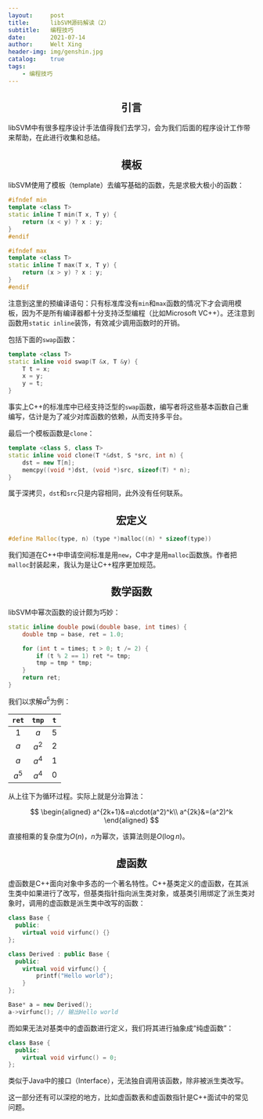 ```yaml
---
layout:     post
title:      libSVM源码解读（2）
subtitle:   编程技巧
date:       2021-07-14
author:     Welt Xing
header-img: img/genshin.jpg
catalog:    true
tags:
    - 编程技巧
---
```

## <center>引言

libSVM中有很多程序设计手法值得我们去学习，会为我们后面的程序设计工作带来帮助，在此进行收集和总结。

## <center>模板

libSVM使用了模板（template）去编写基础的函数，先是求极大极小的函数：

```cpp
#ifndef min
template <class T>
static inline T min(T x, T y) {
    return (x < y) ? x : y;
}
#endif

#ifndef max
template <class T>
static inline T max(T x, T y) {
    return (x > y) ? x : y;
}
#endif
```

注意到这里的预编译语句：只有标准库没有`min`和`max`函数的情况下才会调用模板，因为不是所有编译器都十分支持泛型编程（比如Microsoft VC++）。还注意到函数用`static inline`装饰，有效减少调用函数时的开销。

包括下面的`swap`函数：

```cpp
template <class T>
static inline void swap(T &x, T &y) {
    T t = x;
    x = y;
    y = t;
}
```

事实上C++的标准库中已经支持泛型的`swap`函数，编写者将这些基本函数自己重编写，估计是为了减少对库函数的依赖，从而支持多平台。

最后一个模板函数是`clone`：

```cpp
template <class S, class T>
static inline void clone(T *&dst, S *src, int n) {
    dst = new T[n];
    memcpy((void *)dst, (void *)src, sizeof(T) * n);
}
```

属于深拷贝，`dst`和`src`只是内容相同，此外没有任何联系。

## <center>宏定义

```cpp
#define Malloc(type, n) (type *)malloc((n) * sizeof(type))
```

我们知道在C++中申请空间标准是用`new`，C中才是用`malloc`函数族。作者把`malloc`封装起来，我认为是让C++程序更加规范。

## <center>数学函数

libSVM中幂次函数的设计颇为巧妙：

```cpp
static inline double powi(double base, int times) {
    double tmp = base, ret = 1.0;

    for (int t = times; t > 0; t /= 2) {
        if (t % 2 == 1) ret *= tmp;
        tmp = tmp * tmp;
    }
    return ret;
}
```

我们以求解$a^5$为例：

| `ret` | `tmp` | `t`  |
| :---: | :---: | :--: |
|  $1$  |  $a$  | $5$  |
|  $a$  | $a^2$ | $2$  |
|  $a$  | $a^4$ | $1$  |
| $a^5$ | $a^4$ | $0$  |

从上往下为循环过程。实际上就是分治算法：

$$
\begin{aligned}
a^{2k+1}&=a\cdot(a^2)^k\\
a^{2k}&=(a^2)^k
\end{aligned}
$$

直接相乘的复杂度为$O(n)$，$n$为幂次，该算法则是$O(\log n)$。

## <center>虚函数

虚函数是C++面向对象中多态的一个著名特性。C++基类定义的虚函数，在其派生类中如果进行了改写，但基类指针指向派生类对象，或基类引用绑定了派生类对象时，调用的虚函数是派生类中改写的函数：

```cpp
class Base {
  public:  
    virtual void virfunc() {}
};

class Derived : public Base {
  public:
	virtual void virfunc() {
        printf("Hello world");
    } 
};

Base* a = new Derived();
a->virfunc(); // 输出Hello world
```

而如果无法对基类中的虚函数进行定义，我们将其进行抽象成“纯虚函数”：

```cpp
class Base {
  public:  
    virtual void virfunc() = 0;
};
```

类似于Java中的接口（Interface），无法独自调用该函数，除非被派生类改写。

这一部分还有可以深挖的地方，比如虚函数表和虚函数指针是C++面试中的常见问题。

